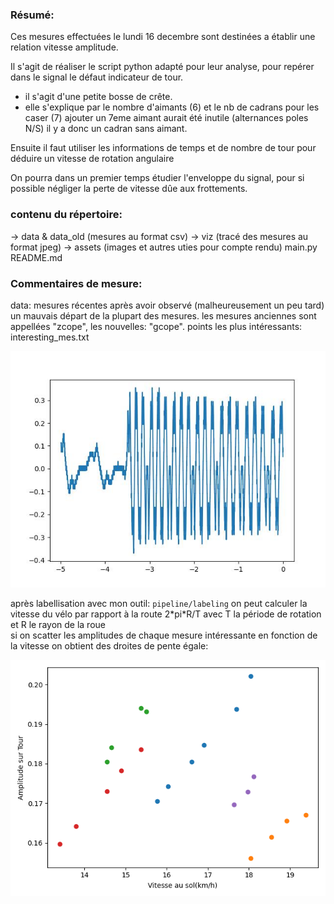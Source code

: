 ### Résumé:
Ces mesures effectuées le lundi 16 decembre 
sont destinées a établir une relation vitesse amplitude.

Il s'agit de réaliser le script python adapté pour leur analyse,
pour repérer dans le signal le défaut indicateur de tour.

- il s'agit d'une petite bosse de crête.
- elle s'explique par le nombre d'aimants (6) et le nb de cadrans pour les caser (7)
  ajouter un 7eme aimant aurait été inutile (alternances poles N/S)
  il y a donc un cadran sans aimant.

Ensuite il faut utiliser les informations de temps 
et de nombre de tour pour déduire un vitesse de rotation angulaire

On pourra dans un premier temps étudier l'enveloppe du signal,
pour si possible négliger la perte de vitesse dûe aux frottements.

### contenu du répertoire:

-> data & data_old (mesures au format csv)
-> viz (tracé des mesures au format jpeg)
-> assets (images et autres uties pour compte rendu)
main.py
README.md

### Commentaires de mesure:

data: mesures récentes après avoir observé (malheureusement un peu tard) un mauvais départ de la plupart des mesures.
les mesures anciennes sont appellées "zcope", les nouvelles: "gcope".
points les plus intéressants: interesting_mes.txt

![une mesure correcte avec un bon nombre de périodes](viz/gcope_27.jpg)

après labellisation avec mon outil: `pipeline/labeling`
on peut calculer la vitesse du vélo par rapport à la route 2\*pi\*R/T avec T la période de rotation et R le rayon de la roue\
si on scatter les amplitudes de chaque mesure intéressante en fonction de la vitesse on obtient des droites de pente égale:

![](scatter_interessants.png)
